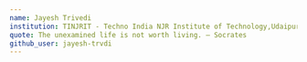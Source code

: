 ```yaml
---
name: Jayesh Trivedi
institution: TINJRIT - Techno India NJR Institute of Technology,Udaipur
quote: The unexamined life is not worth living. — Socrates
github_user: jayesh-trvdi
---
```

